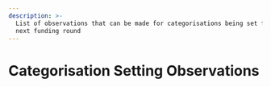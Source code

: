 ```yaml
---
description: >-
  List of observations that can be made for categorisations being set for the
  next funding round
---
```


# Categorisation Setting Observations


